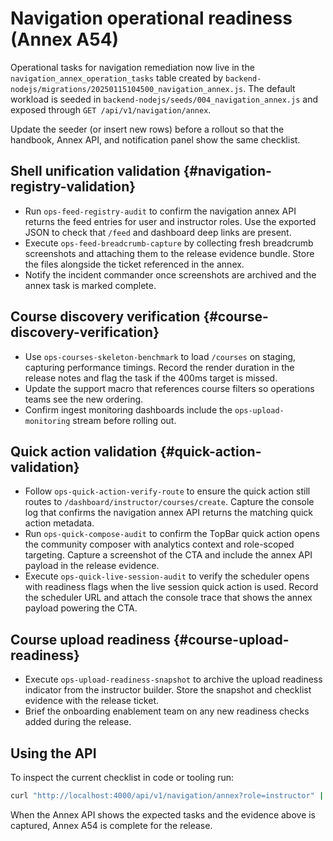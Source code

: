 # Navigation operational readiness (Annex A54)

Operational tasks for navigation remediation now live in the `navigation_annex_operation_tasks` table created by
`backend-nodejs/migrations/20250115104500_navigation_annex.js`. The default workload is seeded in
`backend-nodejs/seeds/004_navigation_annex.js` and exposed through `GET /api/v1/navigation/annex`.

Update the seeder (or insert new rows) before a rollout so that the handbook, Annex API, and notification panel show the same
checklist.

## Shell unification validation {#navigation-registry-validation}
- Run `ops-feed-registry-audit` to confirm the navigation annex API returns the feed entries for user and instructor roles.
  Use the exported JSON to check that `/feed` and dashboard deep links are present.
- Execute `ops-feed-breadcrumb-capture` by collecting fresh breadcrumb screenshots and attaching them to the release evidence
  bundle. Store the files alongside the ticket referenced in the annex.
- Notify the incident commander once screenshots are archived and the annex task is marked complete.

## Course discovery verification {#course-discovery-verification}
- Use `ops-courses-skeleton-benchmark` to load `/courses` on staging, capturing performance timings. Record the render duration
  in the release notes and flag the task if the 400ms target is missed.
- Update the support macro that references course filters so operations teams see the new ordering.
- Confirm ingest monitoring dashboards include the `ops-upload-monitoring` stream before rolling out.

## Quick action validation {#quick-action-validation}
- Follow `ops-quick-action-verify-route` to ensure the quick action still routes to `/dashboard/instructor/courses/create`.
  Capture the console log that confirms the navigation annex API returns the matching quick action metadata.
- Run `ops-quick-compose-audit` to confirm the TopBar quick action opens the community composer with analytics context and
  role-scoped targeting. Capture a screenshot of the CTA and include the annex API payload in the release evidence.
- Execute `ops-quick-live-session-audit` to verify the scheduler opens with readiness flags when the live session quick action
  is used. Record the scheduler URL and attach the console trace that shows the annex payload powering the CTA.

## Course upload readiness {#course-upload-readiness}
- Execute `ops-upload-readiness-snapshot` to archive the upload readiness indicator from the instructor builder. Store the
  snapshot and checklist evidence with the release ticket.
- Brief the onboarding enablement team on any new readiness checks added during the release.

## Using the API

To inspect the current checklist in code or tooling run:

```bash
curl "http://localhost:4000/api/v1/navigation/annex?role=instructor" | jq '.operationsChecklist'
```

When the Annex API shows the expected tasks and the evidence above is captured, Annex A54 is complete for the release.
